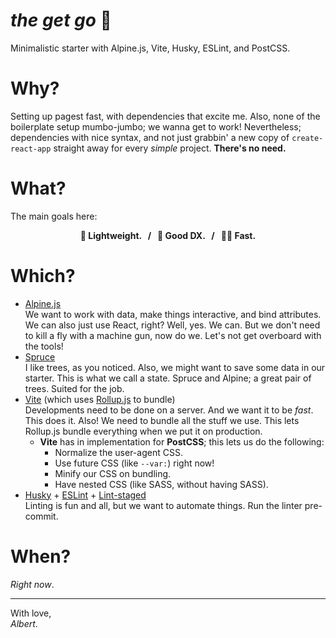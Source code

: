 # _the get go_ :horse:
Minimalistic starter with Alpine.js, Vite, Husky, ESLint, and PostCSS.

# Why?
Setting up pagest fast, with dependencies that excite me. 
Also, none of the boilerplate setup mumbo-jumbo; we wanna get to work!
Nevertheless; dependencies with nice syntax, and not just grabbin' a new copy of `create-react-app` straight away for every _simple_ project. **There's no need.**

# What?
The main goals here:
<div align="center">
  <p><b>🦢 Lightweight. &nbsp; / &nbsp; 💽 Good DX. &nbsp; / &nbsp; 🏇🏻 Fast.</b></p>
</div>

# Which?
- [Alpine.js](https://github.com/alpinejs/alpine)\
We want to work with data, make things interactive, and bind attributes. We can also just use React, right? 
Well, yes. We can. But we don't need to kill a fly with a machine gun, now do we. 
Let's not get overboard with the tools!
- [Spruce](https://github.com/ryangjchandler/spruce)\
I like trees, as you noticed. Also, we might want to save some data in our starter. 
This is what we call a state. Spruce and Alpine; a great pair of trees. 
Suited for the job.
- [Vite](https://github.com/vitejs/vite) (which uses [Rollup.js](https://github.com/webpack/webpack) to bundle)\
Developments need to be done on a server. And we want it to be _fast_. This does it. Also! We need to bundle all the stuff we use. This lets Rollup.js bundle everything when we put it on production.
  - **Vite** has in implementation for **PostCSS**; this lets us do the following:
    - Normalize the user-agent CSS.
    - Use future CSS (like `--var:`) right now!
    - Minify our CSS on bundling.
    - Have nested CSS (like SASS, without having SASS).
- [Husky](https://github.com/typicode/husky) + [ESLint](https://github.com/eslint/eslint) + [Lint-staged](https://github.com/okonet/lint-staged)\
Linting is fun and all, but we want to automate things. 
Run the linter pre-commit.

# When?
_Right now_.

---

With love,\
_Albert_.
